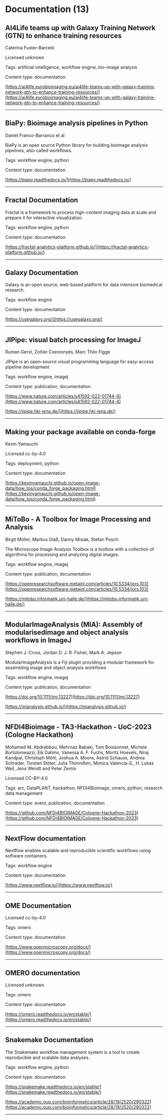 # Documentation (13)
## AI4Life teams up with Galaxy Training Network (GTN) to enhance training resources

Caterina Fuster-Barceló

Licensed unknown



Tags: artificial intelligence, workflow engine, bio-image analysis

Content type: documentation

[https://ai4life.eurobioimaging.eu/ai4life-teams-up-with-galaxy-training-network-gtn-to-enhance-training-resources/](https://ai4life.eurobioimaging.eu/ai4life-teams-up-with-galaxy-training-network-gtn-to-enhance-training-resources/)


---

## BiaPy: Bioimage analysis pipelines in Python

Daniel Franco-Barranco et al



BiaPy is an open source Python library for building bioimage analysis pipelines, also called workflows.

Tags: workflow engine, python

Content type: documentation

[https://biapy.readthedocs.io/](https://biapy.readthedocs.io/)


---

## Fractal Documentation



Fractal is a framework to process high-content imaging data at scale and prepare it for interactive visualization.

Tags: workflow engine, python

Content type: documentation

[https://fractal-analytics-platform.github.io/](https://fractal-analytics-platform.github.io/)


---

## Galaxy Documentation



Galaxy is an open source, web-based platform for data intensive biomedical research.

Tags: workflow engine

Content type: documentation

[https://usegalaxy.org/](https://usegalaxy.org/)


---

## JIPipe: visual batch processing for ImageJ

Ruman Gerst, Zoltán Cseresnyés, Marc Thilo Figge



JIPipe is an open-source visual programming language for easy-access pipeline development

Tags: workflow engine, imagej

Content type: publication, documentation

[https://www.nature.com/articles/s41592-022-01744-4](https://www.nature.com/articles/s41592-022-01744-4)

[https://jipipe.hki-jena.de/](https://jipipe.hki-jena.de/)


---

## Making your package available on conda-forge

Kevin Yamauchi

Licensed cc-by-4.0



Tags: deployment, python

Content type: documentation

[https://kevinyamauchi.github.io/open-image-data/how_tos/conda_forge_packaging.html](https://kevinyamauchi.github.io/open-image-data/how_tos/conda_forge_packaging.html)


---

## MiToBo - A Toolbox for Image Processing and Analysis

Birgit Möller, Markus Glaß, Danny Misiak, Stefan Posch



The Microscope Image Analysis Toolbox is a toolbox with a collection of algorithms for processing and analyzing digital images.

Tags: workflow engine, imagej

Content type: publication, documentation

[https://openresearchsoftware.metajnl.com/articles/10.5334/jors.103](https://openresearchsoftware.metajnl.com/articles/10.5334/jors.103)

[https://mitobo.informatik.uni-halle.de/](https://mitobo.informatik.uni-halle.de/)


---

## ModularImageAnalysis (MIA): Assembly of modularisedimage and object analysis workflows in ImageJ

Stephen J. Cross, Jordan D. J. R. Fisher, Mark A. Jepson



ModularImageAnalysis is a Fiji plugin providing a modular framework for assembling image and object analysis workflows

Tags: workflow engine, imagej

Content type: publication, documentation

[https://doi.org/10.1111/jmi.13227](https://doi.org/10.1111/jmi.13227)

[https://mianalysis.github.io/](https://mianalysis.github.io/)


---

## NFDI4Bioimage - TA3-Hackathon - UoC-2023 (Cologne Hackathon)

Mohamed M. Abdrabbou, Mehrnaz Babaki, Tom Boissonnet, Michele Bortolomeazzi, Eik Dahms, Vanessa A. F. Fuchs, Moritz Hoevels, Niraj Kandpal, Christoph Möhl, Joshua A. Moore, Astrid Schauss, Andrea Schrader, Torsten Stöter, Julia Thönnißen, Monica Valencia-S., H. Lukas Weil, Jens Wendt and Peter Zentis

Licensed CC-BY-4.0



Tags: arc, DataPLANT, hackathon, NFDI4Bioimage, omero, python, research data management

Content type: event, publication, documentation

[https://github.com/NFDI4BIOIMAGE/Cologne-Hackathon-2023](https://github.com/NFDI4BIOIMAGE/Cologne-Hackathon-2023)


---

## NextFlow documentation



Nextflow enables scalable and reproducible scientific workflows using software containers.

Tags: workflow engine

Content type: documentation

[https://www.nextflow.io/](https://www.nextflow.io/)


---

## OME Documentation

Licensed cc-by-4.0



Tags: omero

Content type: documentation

[https://www.openmicroscopy.org/docs/](https://www.openmicroscopy.org/docs/)


---

## OMERO documentation

Licensed unknown



Tags: omero

Content type: documentation

[https://omero.readthedocs.io/en/stable/](https://omero.readthedocs.io/en/stable/)


---

## Snakemake Documentation



The Snakemake workflow management system is a tool to create reproducible and scalable data analyses.

Tags: workflow engine, python

Content type: documentation

[https://snakemake.readthedocs.io/en/stable/](https://snakemake.readthedocs.io/en/stable/)

[https://academic.oup.com/bioinformatics/article/28/19/2520/290322](https://academic.oup.com/bioinformatics/article/28/19/2520/290322)


---

